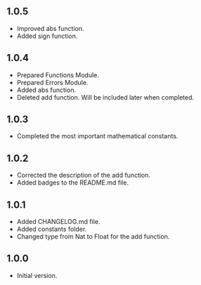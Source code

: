 ## 1.0.5

- Improved abs function.
- Added sign function.

## 1.0.4

- Prepared Functions Module.
- Prepared Errors Module.
- Added abs function.
- Deleted add function. Will be included later when completed.

## 1.0.3

- Completed the most important mathematical constants.

## 1.0.2

- Corrected the description of the add function.
- Added badges to the README.md file.

## 1.0.1

- Added CHANGELOG.md file.
- Added constants folder.
- Changed type from Nat to Float for the add function.

## 1.0.0

- Initial version.
